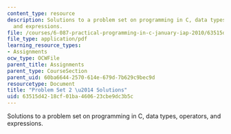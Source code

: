 ```yaml
---
content_type: resource
description: Solutions to a problem set on programming in C, data types, operators,
  and expressions.
file: /courses/6-087-practical-programming-in-c-january-iap-2010/63515d4218cf01ba460623cbe9dc3b5c_MIT6_087IAP10_assn02_sol.pdf
file_type: application/pdf
learning_resource_types:
- Assignments
ocw_type: OCWFile
parent_title: Assignments
parent_type: CourseSection
parent_uid: 60ba6644-2570-614e-679d-7b629c9bec9d
resourcetype: Document
title: "Problem Set 2 \u2014 Solutions"
uid: 63515d42-18cf-01ba-4606-23cbe9dc3b5c
---
```

Solutions to a problem set on programming in C, data types, operators, and expressions.

